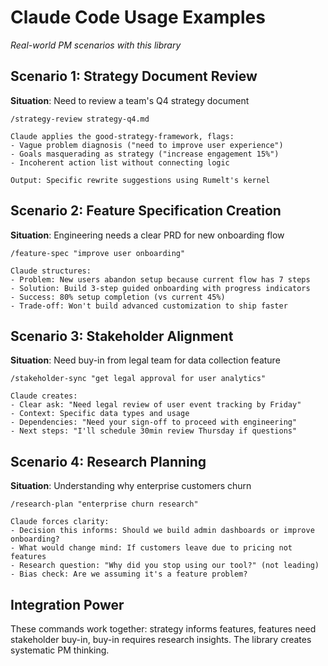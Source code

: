 # Claude Code Usage Examples

*Real-world PM scenarios with this library*

## Scenario 1: Strategy Document Review

**Situation**: Need to review a team's Q4 strategy document

```
/strategy-review strategy-q4.md

Claude applies the good-strategy-framework, flags:
- Vague problem diagnosis ("need to improve user experience")  
- Goals masquerading as strategy ("increase engagement 15%")
- Incoherent action list without connecting logic

Output: Specific rewrite suggestions using Rumelt's kernel
```

## Scenario 2: Feature Specification Creation

**Situation**: Engineering needs a clear PRD for new onboarding flow

```
/feature-spec "improve user onboarding"

Claude structures:
- Problem: New users abandon setup because current flow has 7 steps
- Solution: Build 3-step guided onboarding with progress indicators  
- Success: 80% setup completion (vs current 45%)
- Trade-off: Won't build advanced customization to ship faster
```

## Scenario 3: Stakeholder Alignment

**Situation**: Need buy-in from legal team for data collection feature

```
/stakeholder-sync "get legal approval for user analytics"

Claude creates:
- Clear ask: "Need legal review of user event tracking by Friday"
- Context: Specific data types and usage
- Dependencies: "Need your sign-off to proceed with engineering"
- Next steps: "I'll schedule 30min review Thursday if questions"
```

## Scenario 4: Research Planning

**Situation**: Understanding why enterprise customers churn

```
/research-plan "enterprise churn research"

Claude forces clarity:
- Decision this informs: Should we build admin dashboards or improve onboarding?
- What would change mind: If customers leave due to pricing not features
- Research question: "Why did you stop using our tool?" (not leading)
- Bias check: Are we assuming it's a feature problem?
```

## Integration Power

These commands work together: strategy informs features, features need stakeholder buy-in, buy-in requires research insights. The library creates systematic PM thinking.